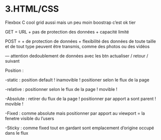 # 3.HTML/CSS

Flexbox C cool grid aussi mais un peu moin boostrap c’est ok tier

GET = URL + pas de protection des données + capacité limité

POST = + de protection de données + flexibilité des données de toute taille et de tout type peuvent être transmis, comme des photos ou des vidéos  

— attention dedoublement de données avec les btn actualiser / retour / suivant 

Position : 

-static : position default ! inamovible ! positioner selon le flux de la page

-relative : positionner selon le flux de la page ! movible !

-Absolute : retirer du flux de la page ! positionner par apport a sont parent ! movible !

-Fixed : comme absolute mais positionner par apport au viewport = la fenetre visible du l’users

-Sticky : comme fixed tout en gardant sont emplacement d’origine occupé dans le flux